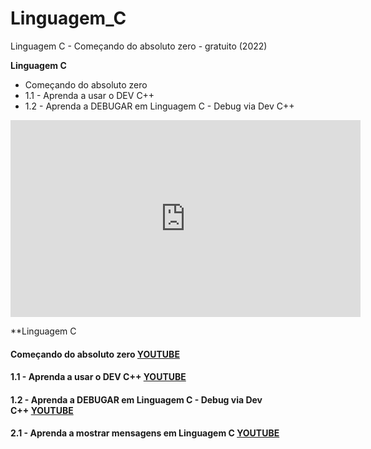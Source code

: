 # Linguagem_C
 Linguagem C - Começando do absoluto zero - gratuito (2022)

  **Linguagem C**
  - Começando do absoluto zero 
  - 1.1 - Aprenda a usar o DEV C++
  - 1.2 - Aprenda a DEBUGAR em Linguagem C - Debug via Dev C++


 <iframe width="560" height="315" src="https://www.youtube.com/embed/2w8GYzBjNj8?si=pVhGAKkXGHLpOcCg" title="YouTube video player" frameborder="0" allow="accelerometer; autoplay; clipboard-write; encrypted-media; gyroscope; picture-in-picture; web-share" referrerpolicy="strict-origin-when-cross-origin" allowfullscreen></iframe>

 **Linguagem C

 #### Começando do absoluto zero [YOUTUBE ](https://www.youtube.com/watch?v=2w8GYzBjNj8&list=PLpaKFn4Q4GMOBAeqC1S5_Fna_Y5XaOQS2&index=1)
 
 #### 1.1 - Aprenda a usar o DEV C++ [YOUTUBE ](https://www.youtube.com/watch?v=QgE1zh0xCns&list=PLpaKFn4Q4GMOBAeqC1S5_Fna_Y5XaOQS2&index=2)



 #### 1.2 - Aprenda a DEBUGAR em Linguagem C - Debug via Dev C++ [YOUTUBE ](https://www.youtube.com/watch?v=jV2OWKb2sUk&list=PLpaKFn4Q4GMOBAeqC1S5_Fna_Y5XaOQS2&index=3)

#### 2.1 - Aprenda a mostrar mensagens em Linguagem C [YOUTUBE ](https://www.youtube.com/watch?v=eK9lfMmkDe0&list=PLpaKFn4Q4GMOBAeqC1S5_Fna_Y5XaOQS2&index=4)